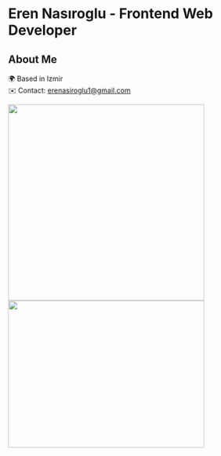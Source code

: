 # Eren Nasıroglu - Frontend Web Developer

## About Me
🌍  Based in Izmir  
✉️  Contact: [erenasiroglu1@gmail.com](mailto:erenasiroglu1@gmail.com)  

<div>
  <img src="https://github-readme-stats.vercel.app/api?username=erenasiroglu&theme=dark&show_icons=true" width="400px" height="400px" />
  <img src="https://github-readme-stats.vercel.app/api/top-langs/?username=erenasiroglu" width="400px" height="300px" />
</div>


